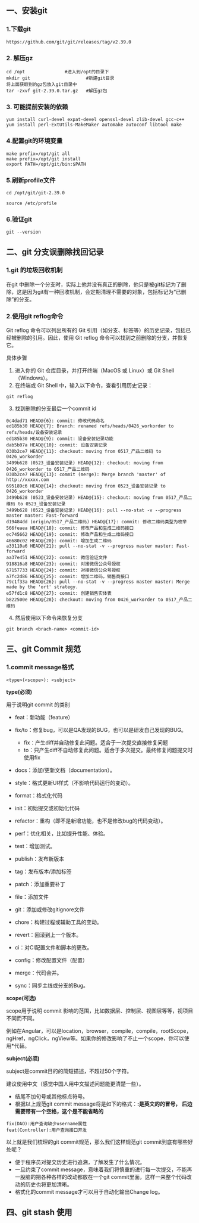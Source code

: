 ## 一、安装git
### 1.下载git
```
https://github.com/git/git/releases/tag/v2.39.0
```
### 2. 解压gz
```shell
cd /opt 			  #进入到/opt的目录下
mkdir git        			  #新建git目录
将上面获取到的gz包放入git目录中
tar -zxvf git-2.39.0.tar.gz   #解压gz包
```
### 3. 可能提前安装的依赖
```shell
yum install curl-devel expat-devel openssl-devel zlib-devel gcc-c++ 
yum install perl-ExtUtils-MakeMaker automake autoconf libtool make
```
### 4.配置git的环境变量
```shell
make prefix=/opt/git all      
make prefix=/opt/git install
export PATH=/opt/git/bin:$PATH
```

### 5.刷新profile文件
```shell
cd /opt/git/git-2.39.0

source /etc/profile
```

### 6.验证git
```shell
git --version
```



## 二、git 分支误删除找回记录

### 1.git 的垃圾回收机制
在git 中删除一个分支时，实际上他并没有真正的删除，他只是被git标记为了删除，这是因为git有一种回收机制，会定期清理不需要的对象，包括标记为“已删除”的分支。

### 2.使用git reflog命令
Git reflog 命令可以列出所有的 Git 引用（如分支、标签等）的历史记录，包括已经被删除的引用。因此，使用 Git reflog 命令可以找到之前删除的分支，并恢复它。

具体步骤
1. 进入你的 Git 仓库目录，并打开终端（MacOS 或 Linux）或 Git Shell（Windows）。
2. 在终端或 Git Shell 中，输入以下命令，查看引用历史记录：
```shell
git reflog
```
3. 找到删除的分支最后一个commit id
```shell
0c4dad71 HEAD@{6}: commit: 修改代码命名
ed185b30 HEAD@{7}: Branch: renamed refs/heads/0426_workorder to refs/heads/设备安装记录
ed185b30 HEAD@{9}: commit: 设备安装记录功能
dab5b07a HEAD@{10}: commit: 设备安装记录
030b2ce7 HEAD@{11}: checkout: moving from 0517_产品二维码 to 0426_workorder
3499b628 (0523_设备安装记录) HEAD@{12}: checkout: moving from 0426_workorder to 0517_产品二维码
030b2ce7 HEAD@{13}: commit (merge): Merge branch 'master' of http://xxxxx.com
695189c6 HEAD@{14}: checkout: moving from 0523_设备安装记录 to 0426_workorder
3499b628 (0523_设备安装记录) HEAD@{15}: checkout: moving from 0517_产品二维码 to 0523_设备安装记录
3499b628 (0523_设备安装记录) HEAD@{16}: pull --no-stat -v --progress master master: Fast-forward
d19484dd (origin/0517_产品二维码) HEAD@{17}: commit: 修改二维码类型为枚举
566feaea HEAD@{18}: commit: 修改产品和生成二维码接口
ec745662 HEAD@{19}: commit: 修改产品和生成二维码接口
46680c02 HEAD@{20}: commit: 增加生成二维码
a33110a6 HEAD@{21}: pull --no-stat -v --progress master master: Fast-forward
aa37e451 HEAD@{22}: commit: 微信验证文件
918816a8 HEAD@{23}: commit: 对接微信公众号授权
67157733 HEAD@{24}: commit: 对接微信公众号授权
a7fc2d86 HEAD@{25}: commit: 增加二维码，销售商接口
79c1f33a HEAD@{26}: pull --no-stat -v --progress master master: Merge made by the 'ort' strategy.
e57fd1c8 HEAD@{27}: commit: 创建销售实体表
b822500e HEAD@{28}: checkout: moving from 0426_workorder to 0517_产品二维码
```

4. 然后使用以下命令来恢复分支
```shell
git branch <brach-name> <commit-id>
```


## 三、git Commit 规范

### 1.commit message格式

```text
<type>(<scope>): <subject>
```

**type(必须)**

用于说明git commit 的类别

- feat：新功能（feature）

- fix/to：修复bug，可以是QA发现的BUG，也可以是研发自己发现的BUG。
	-  fix：产生diff并自动修复此问题。适合于一次提交直接修复问题
	- to：只产生diff不自动修复此问题。适合于多次提交。最终修复问题提交时使用fix

- docs：添加/更新文档（documentation）。

- style：格式更新UI样式（不影响代码运行的变动）。

- format：格式化代码

- init：初始提交或初始化代码 

- refactor：重构（即不是新增功能，也不是修改bug的代码变动）。

- perf：优化相关，比如提升性能、体验。

- test：增加测试。

- publish：发布新版本

- tag：发布版本/添加标签 

- patch：添加重要补丁

- file：添加文件 

- git：添加或修改gitignore文件

- chore：构建过程或辅助工具的变动。

- revert：回滚到上一个版本。

- ci：对CI配置文件和脚本的更改。

- config：修改配置文件（配置） 

- merge：代码合并。

- sync：同步主线或分支的Bug。

**scope(可选)**

scope用于说明 commit 影响的范围，比如数据层、控制层、视图层等等，视项目不同而不同。

例如在Angular，可以是location，browser，compile，compile，rootScope， ngHref，ngClick，ngView等。如果你的修改影响了不止一个scope，你可以使用*代替。

**subject(必须)**

subject是commit目的的简短描述，不超过50个字符。

建议使用中文（感觉中国人用中文描述问题能更清楚一些）。

- 结尾不加句号或其他标点符号。
- 根据以上规范git commit message将是如下的格式：**:是英文的的冒号， 后边需要带有一个空格，这个是不能省略的**

```text
fix(DAO):用户查询缺少username属性 
feat(Controller):用户查询接口开发
```

以上就是我们梳理的git commit规范，那么我们这样规范git commit到底有哪些好处呢？

- 便于程序员对提交历史进行追溯，了解发生了什么情况。
- 一旦约束了commit message，意味着我们将慎重的进行每一次提交，不能再一股脑的把各种各样的改动都放在一个git commit里面，这样一来整个代码改动的历史也将更加清晰。
- 格式化的commit message才可以用于自动化输出Change log。

## 四、git stash 使用